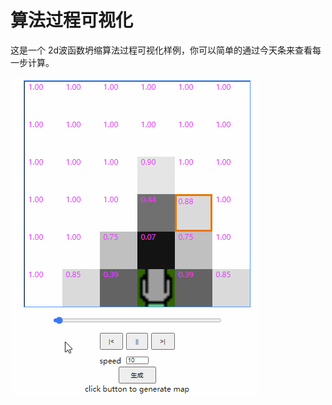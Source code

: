 # 算法过程可视化

这是一个 2d波函数坍缩算法过程可视化样例，你可以简单的通过今天条来查看每一步计算。

[![image](../../res/info/algVisualization.gif)](https://anseyuyin.github.io/wfc2D/demos/algorithmVisualization/)
